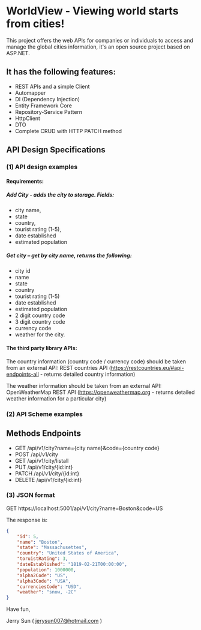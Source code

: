 # WorldView - Viewing world starts from cities!

This project offers the web APIs for companies or individuals to access and manage the global cities information, it's an open source project based on ASP.NET.

## It has the following features:
- REST APIs and a simple Client
- Automapper
- DI (Dependency Injection)
- Entity Framework Core
- Repository-Service Pattern
- HttpClient
- DTO
- Complete CRUD with HTTP PATCH method

## API Design Specifications

### (1) API design examples

#### Requirements:

##### Add City - adds the city to storage. Fields:
- city name, 
- state 
- country, 
- tourist rating (1-5), 
- date established
- estimated population

##### Get city – get by city name, returns the following: 
- city id
- name
- state 
- country
- tourist rating (1-5)
- date established
- estimated population
- 2 digit country code
- 3 digit country code
- currency code
- weather for the city.

#### The third party library APIs:

The country information (country code / currency code) should be taken from an external API: REST countries API (https://restcountries.eu/#api-endpoints-all - returns detailed country information)

The weather information should be taken from an external API: OpenWeatherMap REST API (https://openweathermap.org - returns detailed weather information for a particular city)

### (2) API Scheme examples

Methods     Endpoints
-------------------------------------------------------------
- GET       /api/v1/city?name={city name}&code={country code}
- POST      /api/v1/city
- GET       /api/v1/city/listall
- PUT       /api/v1/city/{id:int}
- PATCH     /api/v1/city/{id:int}
- DELETE    /api/v1/city/{id:int}

### (3) JSON format

GET https://localhost:5001/api/v1/city?name=Boston&code=US

The response is:

```json
{
    "id": 5,
    "name": "Boston",
    "state": "Massachusettes",
    "country": "United States of America",
    "toruistRating": 3,
    "dateEstablished": "1819-02-21T00:00:00",
    "population": 1000000,
    "alpha2Code": "US",
    "alpha3Code": "USA",
    "currenciesCode": "USD",
    "weather": "snow, -2C"
}
```

Have fun,

Jerry Sun ( jerysun007@hotmail.com )